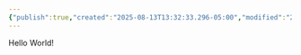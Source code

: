 ```yaml
---
{"publish":true,"created":"2025-08-13T13:32:33.296-05:00","modified":"2025-08-13T13:35:18.384-05:00","cssclasses":""}
---
```



Hello World!